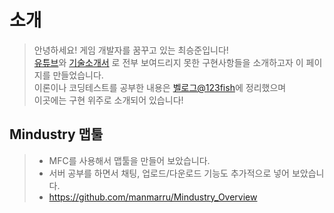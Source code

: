 # 소개
> 안녕하세요! 게임 개발자를 꿈꾸고 있는 최승준입니다!  
> [유튜브](https://youtube.com/channel/UC74CwCN5NoeGn50x9ei0guA?si=kvfRjc39nVvpICTE)와
>  [기술소개서](https://drive.google.com/file/d/1Ytl1ho7zKXWCStzTRVpL4Osq0CxHGzv4/view?usp=sharing)
>  로 전부 보여드리지 못한 구현사항들을 소개하고자 이 페이지를 만들었습니다.  
> 이론이나 코딩테스트를 공부한 내용은 [벨로그@123fish](https://velog.io/@123fish/posts)에 정리했으며  
> 이곳에는 구현 위주로 소개되어 있습니다!

## Mindustry 맵툴
>- MFC를 사용해서 맵툴을 만들어 보았습니다.
>- 서버 공부를 하면서 채팅, 업로드/다운로드 기능도 추가적으로 넣어 보았습니다.
>- https://github.com/manmarru/Mindustry_Overview
